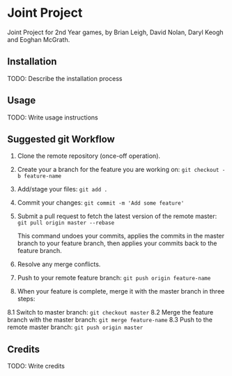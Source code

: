 # Joint Project
Joint Project for 2nd Year games, by Brian Leigh, David Nolan, Daryl Keogh and Eoghan McGrath.
## Installation
TODO: Describe the installation process
## Usage
TODO: Write usage instructions
## Suggested git Workflow 
1. Clone the remote repository (once-off operation).
2. Create your a branch for the feature you are working on: `git checkout -b feature-name`
3. Add/stage your files: `git add .`
4. Commit your changes: `git commit -m 'Add some feature'`
5. Submit a pull request to fetch the latest version of the remote master: `git pull origin master --rebase`

    This command undoes your commits, applies the commits in the master branch to your feature branch, then applies your commits back to the feature branch.
6. Resolve any merge conflicts.
7. Push to your remote feature branch: `git push origin feature-name`
8. When your feature is complete, merge it with the master branch in three steps:

8.1 Switch to master branch: `git checkout master` 
8.2 Merge the feature branch with the master branch: `git merge feature-name`
8.3 Push to the remote master branch: `git push origin master`

## Credits
TODO: Write credits

